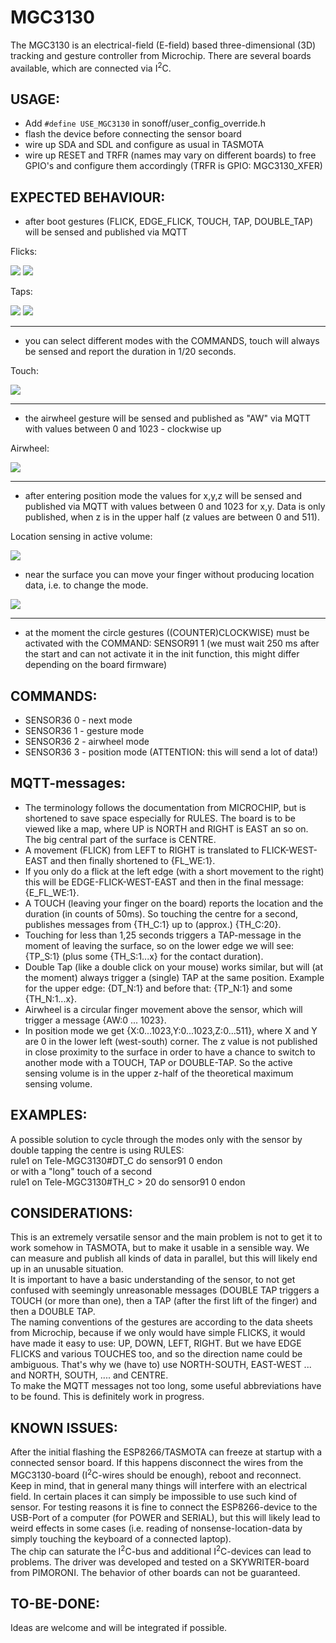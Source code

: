 # MGC3130  
The MGC3130 is an electrical-field (E-field) based three-dimensional (3D) tracking and gesture controller from Microchip. There are several boards available, which are connected via I<sup>2</sup>C. 

## USAGE:
- Add `#define USE_MGC3130`  in sonoff/user_config_override.h
- flash the device before connecting the sensor board
- wire up SDA and SDL and configure as usual in TASMOTA  
- wire up RESET and TRFR (names may vary on different boards) to free GPIO's and configure them accordingly (TRFR is GPIO: MGC3130_XFER) 
  
  


## EXPECTED BEHAVIOUR:
- after boot gestures (FLICK, EDGE_FLICK, TOUCH, TAP, DOUBLE_TAP) will be sensed and published via MQTT 
  
Flicks:  
  

![](https://github.com/Staars/MGC3130_for_tasmota/blob/master/flick_ew.gif)  ![](https://github.com/Staars/MGC3130_for_tasmota/blob/master/edgeflick_w.gif)  
  
  
Taps:  
  
![](https://github.com/Staars/MGC3130_for_tasmota/blob/master/tapsouth.gif)  ![](https://github.com/Staars/MGC3130_for_tasmota/blob/master/doubletapeast.gif)  
  


***

- you can select different modes with the COMMANDS, touch will always be sensed and report the duration in 1/20 seconds.
  

Touch:  
  
![](https://github.com/Staars/MGC3130_for_tasmota/blob/master/touchnorth.gif  )  



***

- the airwheel gesture will be sensed and published as "AW" via MQTT with values between 0 and 1023 - clockwise up  

Airwheel:  
  
![](https://github.com/Staars/MGC3130_for_tasmota/blob/master/airwheel.gif)  
  

***

- after entering position mode the values for x,y,z will be sensed and published via MQTT with values between 0 and 1023 for x,y. Data is only published, when z is in the upper half (z values are between 0 and 511).  
  
Location sensing in active volume:  
  
![](https://github.com/Staars/MGC3130_for_tasmota/blob/master/locationactivevolume.gif)  
  
- near the surface you can move your finger without producing location data, i.e. to change the mode.  
  
![](https://github.com/Staars/MGC3130_for_tasmota/blob/master/locationinactivevolume.gif)  

 
***

- at the moment the circle gestures ((COUNTER)CLOCKWISE) must be activated with the COMMAND: SENSOR91 1 (we must wait 250 ms after the start and can not activate it in the init function, this might differ depending on the board firmware)

## COMMANDS: 
* SENSOR36 0 - next mode
* SENSOR36 1 - gesture mode 
* SENSOR36 2 - airwheel mode
* SENSOR36 3 - position mode (ATTENTION: this will send a lot of data!)

## MQTT-messages: 
* The terminology follows the documentation from MICROCHIP, but is shortened to save space especially for RULES. The board is to be viewed like a map, where UP is NORTH and RIGHT is EAST an so on. The big central part of the surface is CENTRE.  
* A movement (FLICK) from LEFT to RIGHT is translated to FLICK-WEST-EAST and then finally shortened to {FL_WE:1}.  
* If you only do a flick at the left edge (with a short movement to the right) this will be EDGE-FLICK-WEST-EAST and then in the final message: {E_FL_WE:1}. 
* A TOUCH (leaving your finger on the board) reports the location and the duration (in counts of 50ms). So touching the centre for a second, publishes messages from {TH_C:1} up to (approx.) {TH_C:20}.  
* Touching for less than 1,25 seconds triggers a TAP-message in the moment of leaving the surface, so on the lower edge we will see: {TP_S:1} (plus some {TH_S:1...x} for the contact duration).  
* Double Tap (like a double click on your mouse) works similar, but will (at the moment) always trigger a (single) TAP at the same position. Example for the upper edge: {DT_N:1} and before that: {TP_N:1} and some {TH_N:1...x}.  
* Airwheel is a circular finger movement above the sensor, which will trigger a message {AW:0 ... 1023}.  
* In position mode we get {X:0...1023,Y:0...1023,Z:0...511}, where X and Y are 0 in the lower left (west-south) corner. The z value is not published  in close proximity to the surface in order to have a chance to switch to another mode with a TOUCH, TAP or DOUBLE-TAP. So the active sensing volume is in the upper z-half of the theoretical maximum sensing volume.  

## EXAMPLES:  
A possible solution to cycle through the modes only with the sensor by double tapping the centre is using RULES:  
rule1 on Tele-MGC3130#DT_C do sensor91 0 endon  
or with a "long" touch of a second  
rule1 on Tele-MGC3130#TH_C > 20 do sensor91 0 endon  


## CONSIDERATIONS:
This is an extremely versatile sensor and the main problem is not to get it to work somehow in TASMOTA, but to make it usable in a sensible way. We can measure and publish all kinds of data in parallel, but this will likely end up in an unusable situation.   
It is important to have a basic understanding of the sensor, to not get confused with seemingly unreasonable messages (DOUBLE TAP triggers a TOUCH (or more than one), then a TAP (after the first lift of the finger) and then a DOUBLE TAP.  
The naming conventions of the gestures are according to the data sheets from Microchip, because if we only would have simple FLICKS, it would have made it easy to use: UP, DOWN, LEFT, RIGHT. But we have EDGE FLICKS and various TOUCHES too, and so the direction name could be ambiguous. That's why we (have to) use NORTH-SOUTH, EAST-WEST ... and NORTH, SOUTH, .... and CENTRE.  
To make the MQTT messages not too long, some useful abbreviations have to be found. This is definitely work in progress.

## KNOWN ISSUES:  
After the initial flashing the ESP8266/TASMOTA can freeze at startup with a connected sensor board. If this happens disconnect the wires from the MGC3130-board (I<sup>2</sup>C-wires should be enough), reboot and reconnect.  
Keep in mind, that in general many things will interfere with an electrical field. In certain places it can simply be impossible to use such kind of sensor. For testing reasons it is fine to connect the ESP8266-device to the USB-Port of a computer (for POWER and SERIAL), but this will likely lead to weird effects in some cases (i.e. reading of nonsense-location-data by simply touching the keyboard of a connected laptop).  
The chip can saturate the I<sup>2</sup>C-bus and additional I<sup>2</sup>C-devices can lead to problems. 
The driver was developed and tested on a SKYWRITER-board from PIMORONI. The behavior of other boards can not be guaranteed. 


## TO-BE-DONE:
Ideas are welcome and will be integrated if possible.